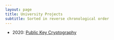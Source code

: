 ```yaml
---
layout: page
title: University Projects
subtitle: Sorted in reverse chronological order
---
```


- 2020: [Public Key Cryptography](publicKeyCryptographyProject.html)